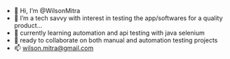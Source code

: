 - 👋 Hi, I’m @WilsonMitra
- 👀 I’m a tech savvy with interest in testing the app/softwares for a quality product...
- 🌱 currently learning automation and api testing with java selenium
- 💞️ ready to collaborate on both manual and automation testing projects
- 📫 wilson.mitra@gmail.com

<!---
WilsonMitra/WilsonMitra is a ✨ special ✨ repository because its `README.md` (this file) appears on your GitHub profile.
You can click the Preview link to take a look at your changes.
--->
